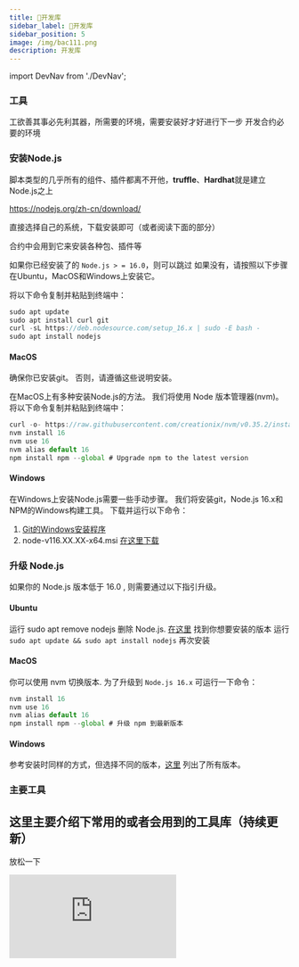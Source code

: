 ```yaml
---
title: 🫤开发库
sidebar_label: 🫤开发库
sidebar_position: 5
image: /img/bac111.png
description: 开发库
---
```

import DevNav from './DevNav';

### 工具

工欲善其事必先利其器，所需要的环境，需要安装好才好进行下一步
开发合约必要的环境
### 安装Node.js
脚本类型的几乎所有的组件、插件都离不开他，**truffle**、**Hardhat**就是建立Node.js之上

https://nodejs.org/zh-cn/download/

直接选择自己的系统，下载安装即可（或者阅读下面的部分）

合约中会用到它来安装各种包、插件等

如果你已经安装了的 `Node.js > = 16.0`，则可以跳过 如果没有，请按照以下步骤在Ubuntu，MacOS和Windows上安装它。

将以下命令复制并粘贴到终端中：
```js
sudo apt update
sudo apt install curl git
curl -sL https://deb.nodesource.com/setup_16.x | sudo -E bash -
sudo apt install nodejs
```
#### MacOS
确保你已安装git。 否则，请遵循这些说明安装。

在MacOS上有多种安装Node.js的方法。 我们将使用 Node 版本管理器(nvm)。 将以下命令复制并粘贴到终端中：

```js
curl -o- https://raw.githubusercontent.com/creationix/nvm/v0.35.2/install.sh | bash
nvm install 16
nvm use 16
nvm alias default 16
npm install npm --global # Upgrade npm to the latest version
```
#### Windows
在Windows上安装Node.js需要一些手动步骤。 我们将安装git，Node.js 16.x和NPM的Windows构建工具。 
下载并运行以下命令：
1. [Git的Windows安装程序](https://git-scm.com/download/win)
2. node-v116.XX.XX-x64.msi [在这里下载](https://nodejs.org/dist/latest-v16.x/)
### 升级 Node.js
如果你的 Node.js 版本低于 16.0 , 则需要通过以下指引升级。

#### Ubuntu
运行 sudo apt remove nodejs 删除 Node.js.
[在这里](https://github.com/nodesource/distributions#debinstall) 找到你想要安装的版本
运行 `sudo apt update && sudo apt install nodejs` 再次安装
#### MacOS
你可以使用 nvm 切换版本. 为了升级到 `Node.js 16.x` 可运行一下命令：
```js
nvm install 16
nvm use 16
nvm alias default 16
npm install npm --global # 升级 npm 到最新版本
```
#### Windows
参考安装时同样的方式，但选择不同的版本，[这里](https://nodejs.org/en/download/releases/) 列出了所有版本。

### 主要工具
这里主要介绍下常用的或者会用到的工具库（持续更新）
<DevNav></DevNav>
---

放松一下
<iframe src="https://player.bilibili.com/player.html?bvid=BV1BZ4y1H79N" scrolling="no" frameBorder="no" framespacing="0" allowFullScreen={false}></iframe>


